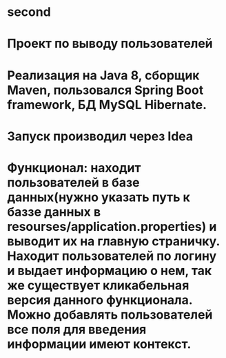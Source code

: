 # second
# Проект по выводу пользователей
# Реализация на Java 8, сборщик Maven, пользовался Spring Boot framework, БД MySQL Hibernate.
# Запуск производил через Idea
# Функционал: находит пользователей в базе данных(нужно указать путь к баззе данных в resourses/application.properties) и выводит их на главную страничку. Находит пользователей по логину и выдает информацию о нем, так же существует кликабельная версия данного функционала. Можно добавлять пользователей все поля для введения информации имеют контекст.

